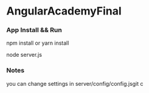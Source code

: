 # AngularAcademyFinal


### App Install && Run

npm install or yarn install

node server.js

### Notes

you can change settings in server/config/config.jsgit c